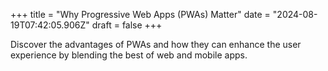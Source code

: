 +++
title = "Why Progressive Web Apps (PWAs) Matter"
date = "2024-08-19T07:42:05.906Z"
draft = false
+++

  Discover the advantages of PWAs and how they can enhance the user experience by blending the best of web and mobile apps.
        